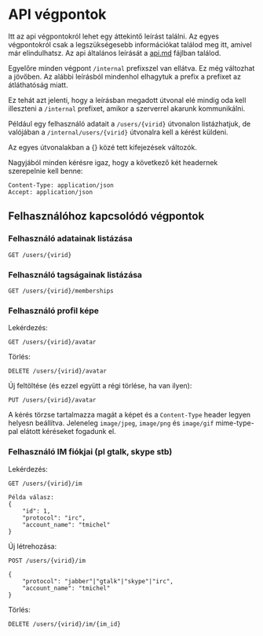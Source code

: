# API végpontok

Itt az api végpontokról lehet egy áttekintő leírást találni. Az egyes végpontokról
csak a legszükségesebb információkat találod meg itt, amivel már elindulhatsz.
Az api általános leírását a [api.md](docs/api.md) fájlban találod.

Egyelőre minden végpont `/internal` prefixszel van ellátva. Ez még változhat a jövőben.
Az alábbi leírásból mindenhol elhagytuk a prefix a prefixet az átláthatóság miatt.

Ez tehát azt jelenti, hogy a leírásban megadott útvonal elé mindig oda kell illeszteni
a `/internal` prefixet, amikor a szerverrel akarunk kommunikálni.

Például egy felhasználó adatait a `/users/{virid}` útvonalon listázhatjuk, de valójában a
`/internal/users/{virid}` útvonalra kell a kérést küldeni.

Az egyes útvonalakban a {} közé tett kifejezések változók.

Nagyjából minden kérésre igaz, hogy a következő két headernek szerepelnie kell benne:

    Content-Type: application/json
    Accept: application/json

## Felhasználóhoz kapcsolódó végpontok

### Felhasználó adatainak listázása

    GET /users/{virid}

### Felhasználó tagságainak listázása

    GET /users/{virid}/memberships

### Felhasználó profil képe

Lekérdezés:

    GET /users/{virid}/avatar

Törlés:

    DELETE /users/{virid}/avatar

Új feltöltése (és ezzel együtt a régi törlése, ha van ilyen):

    PUT /users/{virid}/avatar

A kérés törzse tartalmazza magát a képet és a `Content-Type` header legyen helyesn
beállítva. Jeleneleg `image/jpeg`, `image/png` és `image/gif` mime-type-pal elátott
kéréseket fogadunk el.

### Felhasználó IM fiókjai (pl gtalk, skype stb)

Lekérdezés:

    GET /users/{virid}/im

    Példa válasz:
    {
        "id": 1,
        "protocol": "irc",
        "account_name": "tmichel"
    }


Új létrehozása:

    POST /users/{virid}/im

    {
        "protocol": "jabber"|"gtalk"|"skype"|"irc",
        "account_name": "tmichel"
    }

Törlés:

    DELETE /users/{virid}/im/{im_id}
